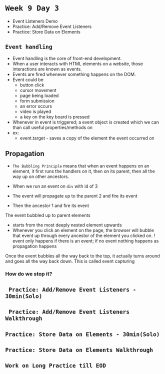 # `Week 9 Day 3`

- Event Listeners Demo
- Practice: Add/Remove Event Listeners
- Practice: Store Data on Elements

## `Event handling`
  * Event handling is the core of front-end development.
  * When a user interacts with HTML elements on a website, those interactions are known as events.
  * Events are fired whenever something happens on the DOM.
  * Event could be
    * button click
    * cursor movement
    * page being loaded
    * form submission
    * an error occurs
    * video is played
    * a key on the key board is pressed
  * Whenever in event is triggered; a event object is created which we can than call useful properties/methods on
  * ex:
    * event.target - saves a copy of the element the event occurred on


## Propagation
 * `The Bubbling Principle` means that when an event happens on an element, it first runs the handlers on it, then on its parent, then all the way up on other ancestors.


 * When we run an event on `div` with id of 3
 * The event will propagate up to the parent 2 and fire its event
 * Then the ancestor 1 and fire its event

 The event bubbled up to parent elements
 * starts from the most deeply nested element upwards
 * Whenever you click an element on the page, the browser will bubble that event up through every ancestor of the element you clicked on.
 ! event only happens if there is an event; if no event nothing happens as propagation happens

Once the event bubbles all the way back to the top, it actually turns around and goes all the way back down. This is called event capturing

### How do we stop it?

## ` Practice: Add/Remove Event Listeners - 30min(Solo)`
## ` Practice: Add/Remove Event Listeners Walkthrough`
## `Practice: Store Data on Elements - 30min(Solo)`
## `Practice: Store Data on Elements Walkthrough`

## `Work on Long Practice till EOD`
